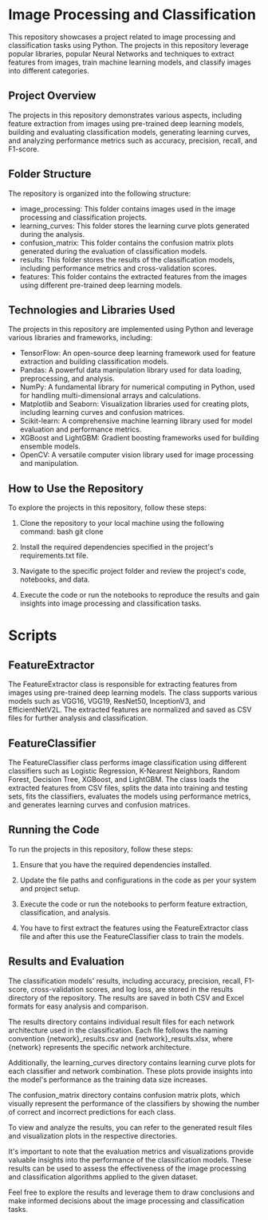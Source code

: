 # Image Processing and Classification
This repository showcases a project related to image processing and classification tasks using Python. The projects in this repository leverage popular libraries, popular Neural Networks and techniques to extract features from images, train machine learning models, and classify images into different categories.

## Project Overview
The projects in this repository demonstrates various aspects, including feature extraction from images using pre-trained deep learning models, building and evaluating classification models, generating learning curves, and analyzing performance metrics such as accuracy, precision, recall, and F1-score.

## Folder Structure
The repository is organized into the following structure:

 - image_processing: This folder contains images used in the image processing and classification projects.
 - learning_curves: This folder stores the learning curve plots generated during the analysis.
 - confusion_matrix: This folder contains the confusion matrix plots generated during the evaluation of classification models.
 - results: This folder stores the results of the classification models, including performance metrics and cross-validation scores.
 - features: This folder contains the extracted features from the images using different pre-trained deep learning models.

## Technologies and Libraries Used
The projects in this repository are implemented using Python and leverage various libraries and frameworks, including:

 - TensorFlow: An open-source deep learning framework used for feature extraction and building classification models.
 - Pandas: A powerful data manipulation library used for data loading, preprocessing, and analysis.
 - NumPy: A fundamental library for numerical computing in Python, used for handling multi-dimensional arrays and calculations.
 - Matplotlib and Seaborn: Visualization libraries used for creating plots, including learning curves and confusion matrices.
 - Scikit-learn: A comprehensive machine learning library used for model evaluation and performance metrics.
 - XGBoost and LightGBM: Gradient boosting frameworks used for building ensemble models.
 - OpenCV: A versatile computer vision library used for image processing and manipulation.

## How to Use the Repository
To explore the projects in this repository, follow these steps:

1. Clone the repository to your local machine using the following command:
bash
git clone <repository-url>
2. Install the required dependencies specified in the project's requirements.txt file.

3. Navigate to the specific project folder and review the project's code, notebooks, and data.

4. Execute the code or run the notebooks to reproduce the results and gain insights into image processing and classification tasks.
  
# Scripts
## FeatureExtractor
The FeatureExtractor class is responsible for extracting features from images using pre-trained deep learning models. The class supports various models such as VGG16, VGG19, ResNet50, InceptionV3, and EfficientNetV2L. The extracted features are normalized and saved as CSV files for further analysis and classification.  
 
## FeatureClassifier
The FeatureClassifier class performs image classification using different classifiers such as Logistic Regression, K-Nearest Neighbors, Random Forest, Decision Tree, XGBoost, and LightGBM. The class loads the extracted features from CSV files, splits the data into training and testing sets, fits the classifiers, evaluates the models using performance metrics, and generates learning curves and confusion matrices.
  
## Running the Code
To run the projects in this repository, follow these steps:

1. Ensure that you have the required dependencies installed.

2. Update the file paths and configurations in the code as per your system and project setup.

3. Execute the code or run the notebooks to perform feature extraction, classification, and analysis.
  
4. You have to first extract the features using the FeatureExtractor class file and after this use the FeatureClassifier class to train the models.

## Results and Evaluation

The classification models' results, including accuracy, precision, recall, F1-score, cross-validation scores, and log loss, are stored in the results directory of the repository. The results are saved in both CSV and Excel formats for easy analysis and comparison.

The results directory contains individual result files for each network architecture used in the classification. Each file follows the naming convention {network}_results.csv and {network}_results.xlsx, where {network} represents the specific network architecture.

Additionally, the learning_curves directory contains learning curve plots for each classifier and network combination. These plots provide insights into the model's performance as the training data size increases.

The confusion_matrix directory contains confusion matrix plots, which visually represent the performance of the classifiers by showing the number of correct and incorrect predictions for each class.

To view and analyze the results, you can refer to the generated result files and visualization plots in the respective directories.

It's important to note that the evaluation metrics and visualizations provide valuable insights into the performance of the classification models. These results can be used to assess the effectiveness of the image processing and classification algorithms applied to the given dataset.

Feel free to explore the results and leverage them to draw conclusions and make informed decisions about the image processing and classification tasks.
  
  
  
  
  
  
  
  
  
  
  
  

